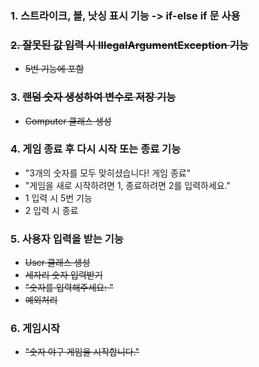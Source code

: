 ### 1. 스트라이크, 볼, 낫싱 표시 기능 -> if-else if 문 사용

### ~~2. 잘못된 값 입력 시 IllegalArgumentException 기능~~
* ~~5번 기능에 포함~~
### 3. ~~랜덤 숫자 생성하여 변수로 저장 기능~~
* ~~Computer 클래스 생성~~

### 4. 게임 종료 후 다시 시작 또는 종료 기능
* "3개의 숫자를 모두 맞히셨습니다! 게임 종료"
* "게임을 새로 시작하려면 1, 종료하려면 2를 입력하세요."
* 1 입력 시 5번 기능
* 2 입력 시 종료

### 5. 사용자 입력을 받는 기능
* ~~User 클래스 생성~~
* ~~세자리 숫자 입력받기~~
* ~~"숫자를 입력해주세요: "~~
* ~~예외처리~~

### 6. 게임시작
* ~~"숫자 야구 게임을 시작합니다."~~
